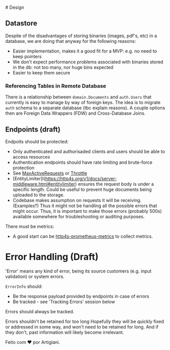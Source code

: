 # Design

## Datastore

Despite of the disadvantages of storing binaries (images, pdf's, etc) in a database,
we are doing that anyway for the following reasons:

 * Easier implementation, makes it a good fit for a MVP: e.g. no need to keep pointers
 * We don't expect performance problems associated with binaries stored in the db: not too many, nor huge bins expected
 * Easier to keep them secure

### Referencing Tables in Remote Database

There is a relationship between `domain.Documents` and `auth.Users` that currently is easy to manage by way of foreign keys.
The idea is to migrate `auth` schema to a separate database (tbc explain reasons).
A couple options then are Foreign Data Wrappers (FDW) and Cross-Database Joins.

## Endpoints (draft)

Endpoits should be protected:
 * Only authenticated and authorisaded clients and users should be able to access resources
 * Authentication endpoints should have rate limiting and brute-force protection
 * See [MaxActiveRequests](https://http4s.org/v1/docs/server-middleware.html#maxactiverequests) or [Throttle](https://http4s.org/v1/docs/server-middleware.html#maxactiverequests)
 * [EntityLimiter]I(https://http4s.org/v1/docs/server-middleware.html#entitylimiter) ensures the request body is under a specific length. Could be useful to prevent huge documents being uploaded to the storage.
 * Codebase makes assumption on requests it will be receiving. (Examples?) Thus it might not be handling all the possible errors that might occur. Thus, it is important to make those errors (probably 500s) available somewhere for troubleshooting or auditing purposes.

There must be metrics:
 * A good start can be [http4s-prometheus-metrics](https://http4s.github.io/http4s-prometheus-metrics/) to collect metrics.

# Error Handling (Draft)

'Error' means any kind of error, being its source customers (e.g. input validation) or system errors.

`ErrorInfo` should:
 - Be the response payload provided by endpoints in case of errors
 - Be tracked - see 'Tracking Errors' session below

Errors should always be tracked. 

Errors shouldn't be retained for too long Hopefully they will be quickly fixed or addressed in some way, and won't need to be retained for long. And if they don't, past information will likely become irrelevant.


Feito com ❤️ por Artigiani.
